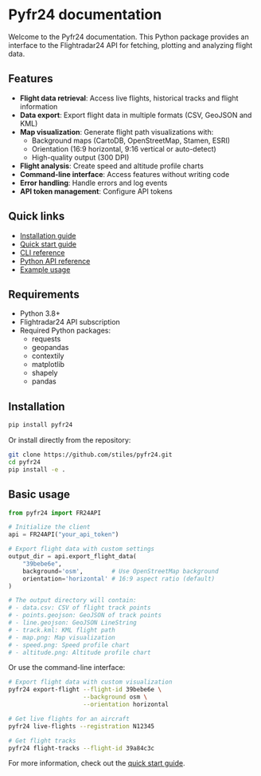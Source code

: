 # Pyfr24 documentation

Welcome to the Pyfr24 documentation. This Python package provides an interface to the Flightradar24 API for fetching, plotting and analyzing flight data.

## Features

- **Flight data retrieval**: Access live flights, historical tracks and flight information
- **Data export**: Export flight data in multiple formats (CSV, GeoJSON and KML)
- **Map visualization**: Generate flight path visualizations with:
    - Background maps (CartoDB, OpenStreetMap, Stamen, ESRI)
    - Orientation (16:9 horizontal, 9:16 vertical or auto-detect)
    - High-quality output (300 DPI)
- **Flight analysis**: Create speed and altitude profile charts
- **Command-line interface**: Access features without writing code
- **Error handling**: Handle errors and log events
- **API token management**: Configure API tokens

## Quick links

- [Installation guide](installation.md)
- [Quick start guide](usage/quickstart.md)
- [CLI reference](usage/cli.md)
- [Python API reference](usage/api.md)
- [Example usage](usage/examples.md)

## Requirements

- Python 3.8+
- Flightradar24 API subscription
- Required Python packages:
    - requests
    - geopandas
    - contextily
    - matplotlib
    - shapely
    - pandas

## Installation

```bash
pip install pyfr24
```

Or install directly from the repository:

```bash
git clone https://github.com/stiles/pyfr24.git
cd pyfr24
pip install -e .
```

## Basic usage

```python
from pyfr24 import FR24API

# Initialize the client
api = FR24API("your_api_token")

# Export flight data with custom settings
output_dir = api.export_flight_data(
    "39bebe6e",
    background='osm',        # Use OpenStreetMap background
    orientation='horizontal' # 16:9 aspect ratio (default)
)

# The output directory will contain:
# - data.csv: CSV of flight track points
# - points.geojson: GeoJSON of track points
# - line.geojson: GeoJSON LineString
# - track.kml: KML flight path
# - map.png: Map visualization
# - speed.png: Speed profile chart
# - altitude.png: Altitude profile chart
```

Or use the command-line interface:

```bash
# Export flight data with custom visualization
pyfr24 export-flight --flight-id 39bebe6e \
                     --background osm \
                     --orientation horizontal

# Get live flights for an aircraft
pyfr24 live-flights --registration N12345

# Get flight tracks
pyfr24 flight-tracks --flight-id 39a84c3c
```

For more information, check out the [quick start guide](usage/quickstart.md). 